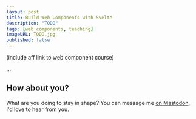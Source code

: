 ```yaml
---
layout: post
title: Build Web Components with Svelte
description: "TODO"
tags: [web components, teaching]
imageURL: TODO.jpg
published: false
---
```


(include aff link to web component course)

...

## How about you?

What are you doing to stay in shape? You can message me [on Mastodon](https://mastodon.ie/@donovanh), I'd love to hear from you.
